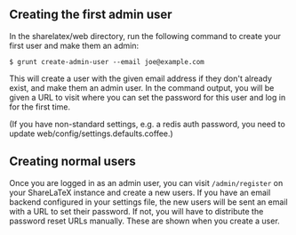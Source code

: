 ## Creating the first admin user

In the sharelatex/web directory, run the following command to create your first user and make them an admin:

```
$ grunt create-admin-user --email joe@example.com
```

This will create a user with the given email address if they don't already exist, and make them an admin user. In the command output, you will be given a URL to visit where you can set the password for this user and log in for the first time.

(If you have non-standard settings, e.g. a redis auth password, you need to update web/config/settings.defaults.coffee.)

## Creating normal users

Once you are logged in as an admin user, you can visit `/admin/register` on your ShareLaTeX instance and create a new users. If you have an email backend configured in your settings file, the new users will be sent an email with a URL to set their password. If not, you will have to distribute the password reset URLs manually. These are shown when you create a user.